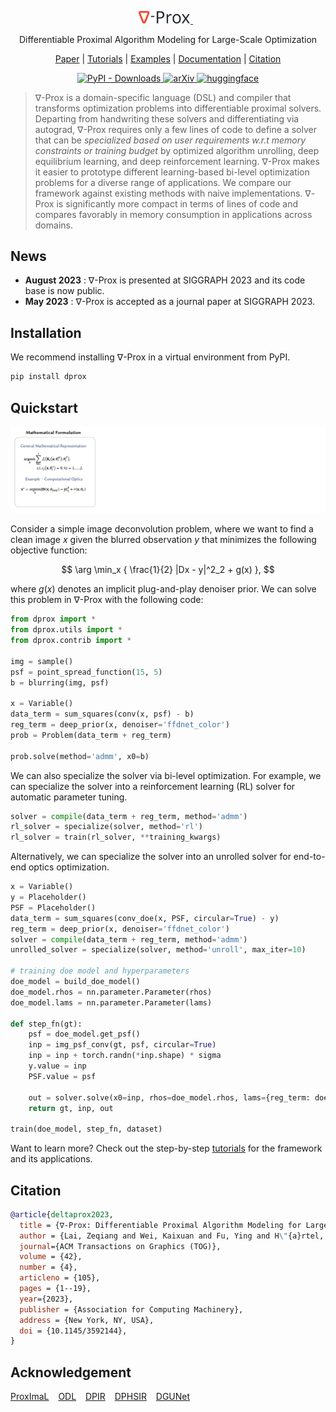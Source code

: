<p align="center">
<a href="https://light.princeton.edu/publication/delta_prox/">
    <img src="docs/source/_static/logo.svg" alt="Delta Prox" width="16.5%">
    </a> &ensp; 
</p>


<p align="center">
Differentiable Proximal Algorithm Modeling for Large-Scale Optimization
</p>

<p align="center">
<a href="https://light.princeton.edu/publication/delta_prox/">Paper</a> |
<a href="https://github.com/princeton-computational-imaging/Delta-Prox/tree/main/notebooks">Tutorials</a> |
<a href="https://github.com/princeton-computational-imaging/Delta-Prox/tree/main/examples">Examples</a> |
<a href="https://deltaprox.readthedocs.io/en/latest/">Documentation</a> |
<a href="https://github.com/princeton-computational-imaging/Delta-Prox#citation">Citation</a> 
</p>

<p align="center">
    <a href="https://pypi.org/project/dprox/">
        <img alt="PyPI - Downloads" src="https://img.shields.io/pypi/v/dprox">
    </a>
    <a href="https://dl.acm.org/doi/abs/10.1145/3592144">
        <img alt="arXiv" src="https://img.shields.io/badge/doi-10.1145/3592144-b31b1b.svg">
    </a>
    <a href="https://huggingface.co/delta-prox">
        <img alt="huggingface" src="https://img.shields.io/badge/%F0%9F%A4%97-Hugging%20Face-blue">
    </a>

</p>


> $\nabla$-Prox is a domain-specific language (DSL) and compiler that transforms optimization problems into differentiable proximal solvers. Departing from handwriting these solvers and differentiating via autograd, $\nabla$-Prox requires only a few lines of code to define a solver that can be *specialized based on user requirements w.r.t memory constraints or training budget* by optimized algorithm unrolling, deep equilibrium learning, and deep reinforcement learning. $\nabla$-Prox makes it easier to prototype different learning-based bi-level optimization problems for a diverse range of applications. We compare our framework against existing methods with naive implementations. $\nabla$-Prox is significantly more compact in terms of lines of code and compares favorably in memory consumption in applications across domains.

## News


- **August 2023** : $\nabla$-Prox is presented at SIGGRAPH 2023 and its code base is now public.
- **May 2023** : $\nabla$-Prox is accepted as a journal paper at SIGGRAPH 2023.

## Installation

We recommend installing $\nabla$-Prox in a virtual environment from PyPI.

```bash
pip install dprox
```

<!-- Please refer to the [Installation](https://deltaprox.readthedocs.io/started/install) guide for other options. -->

## Quickstart
![pipeline2](docs/source/_static/pipeline_dprox.gif)


Consider a simple image deconvolution problem, where we want to find a clean image $x$ given the blurred observation $y$ that minimizes the following objective function:

$$
\arg \min_x { \frac{1}{2} |Dx - y|^2_2 + g(x) },
$$

where $g(x)$ denotes an implicit plug-and-play denoiser prior. We can solve this problem in ∇-Prox with the following code: 

```python
from dprox import *
from dprox.utils import *
from dprox.contrib import *

img = sample()
psf = point_spread_function(15, 5)
b = blurring(img, psf)

x = Variable()
data_term = sum_squares(conv(x, psf) - b)
reg_term = deep_prior(x, denoiser='ffdnet_color')
prob = Problem(data_term + reg_term)

prob.solve(method='admm', x0=b)
```

We can also specialize the solver via bi-level optimization.
For example, we can specialize the solver into a reinforcement learning (RL) solver for automatic parameter tuning.

```python
solver = compile(data_term + reg_term, method='admm')
rl_solver = specialize(solver, method='rl')
rl_solver = train(rl_solver, **training_kwargs)
```

Alternatively, we can specialize the solver into an unrolled solver for end-to-end optics optimization.

```python
x = Variable()
y = Placeholder()
PSF = Placeholder()
data_term = sum_squares(conv_doe(x, PSF, circular=True) - y)
reg_term = deep_prior(x, denoiser='ffdnet_color')
solver = compile(data_term + reg_term, method='admm')
unrolled_solver = specialize(solver, method='unroll', max_iter=10)

# training doe model and hyperparameters
doe_model = build_doe_model()
doe_model.rhos = nn.parameter.Parameter(rhos)
doe_model.lams = nn.parameter.Parameter(lams)

def step_fn(gt):
    psf = doe_model.get_psf()
    inp = img_psf_conv(gt, psf, circular=True)
    inp = inp + torch.randn(*inp.shape) * sigma
    y.value = inp
    PSF.value = psf

    out = solver.solve(x0=inp, rhos=doe_model.rhos, lams={reg_term: doe_model.lams})
    return gt, inp, out
    
train(doe_model, step_fn, dataset)
```

Want to learn more? Check out the step-by-step [tutorials](https://github.com/princeton-computational-imaging/Delta-Prox/tree/main/notebooks) for the framework and its applications.

## Citation

```bibtex
@article{deltaprox2023,
  title = {∇-Prox: Differentiable Proximal Algorithm Modeling for Large-Scale Optimization},
  author = {Lai, Zeqiang and Wei, Kaixuan and Fu, Ying and H\"{a}rtel, Philipp and Heide, Felix},
  journal={ACM Transactions on Graphics (TOG)},
  volume = {42},
  number = {4},
  articleno = {105},
  pages = {1--19},
  year={2023},
  publisher = {Association for Computing Machinery},
  address = {New York, NY, USA},
  doi = {10.1145/3592144},
}
```

## Acknowledgement

[ProxImaL](https://github.com/comp-imaging/ProxImaL) &ensp; [ODL](https://github.com/odlgroup/odl) &ensp; [DPIR](https://github.com/cszn/DPIR) &ensp; [DPHSIR](https://github.com/Zeqiang-Lai/DPHSIR) &ensp; [DGUNet](https://github.com/MC-E/Deep-Generalized-Unfolding-Networks-for-Image-Restoration)
